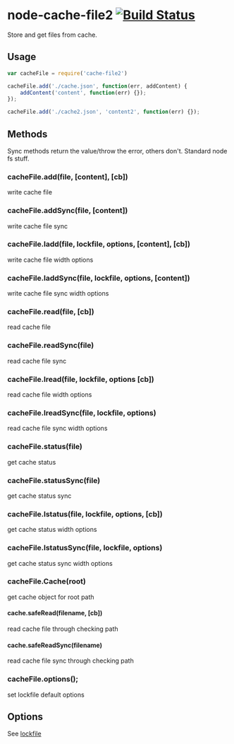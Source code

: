 node-cache-file2  [![Build Status](https://travis-ci.org/Bacra/node-cache-file2.svg?branch=master)](https://travis-ci.org/Bacra/node-cache-file2)
==================

Store and get files from cache.

## Usage

```javascript
var cacheFile = require('cache-file2')

cacheFile.add('./cache.json', function(err, addContent) {
	addContent('content', function(err) {});
});

cacheFile.add('./cache2.json', 'content2', function(err) {});
```

## Methods

Sync methods return the value/throw the error, others don't.  Standard
node fs stuff.

### cacheFile.add(file, [content], [cb])

write cache file

### cacheFile.addSync(file, [content])

write cache file sync

### cacheFile.ladd(file, lockfile, options, [content], [cb])

write cache file width options

### cacheFile.laddSync(file, lockfile, options, [content])

write cache file sync width options

### cacheFile.read(file, [cb])

read cache file

### cacheFile.readSync(file)

read cache file sync

### cacheFile.lread(file, lockfile, options [cb])

read cache file width options

### cacheFile.lreadSync(file, lockfile, options)

read cache file sync width options

### cacheFile.status(file)

get cache status

### cacheFile.statusSync(file)

get cache status sync

### cacheFile.lstatus(file, lockfile, options, [cb])

get cache status width options

### cacheFile.lstatusSync(file, lockfile, options)

get cache status sync width options

### cacheFile.Cache(root)

get cache object for root path 

#### cache.safeRead(filename, [cb])

read cache file through checking path

#### cache.safeReadSync(filename)

read cache file sync through checking path

### cacheFile.options();

set lockfile default options

## Options

See [lockfile](https://github.com/npm/lockfile#options)
